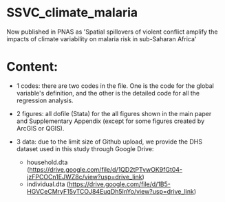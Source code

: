 # SSVC_climate_malaria
Now published in PNAS as 'Spatial spillovers of violent conflict amplify the impacts of climate variability on malaria risk in sub-Saharan Africa'

# Content:
 - 1 codes: there are two codes in the file. One is the code for the global variable's definition, and the other is the detailed code for all the regression analysis. 

 - 2 figures: all dofile (Stata) for the all figures shown in the main paper and Supplementary Appendix (except for some figures created by ArcGIS or QGIS).
 - 3 data: due to the limit size of Github upload, we provide the DHS dataset used in this study through Google Drive:
    - household.dta (https://drive.google.com/file/d/1QD2tPTvwOK9fGt04-jzFPCOCn1EJWZ8c/view?usp=drive_link)
    - individual.dta (https://drive.google.com/file/d/1B5-HGVCeCMryF15vTCOJ84EuqDh5InYo/view?usp=drive_link)
